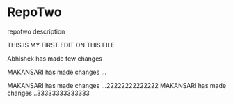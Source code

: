 # RepoTwo
repotwo description 

THIS IS MY FIRST EDIT ON THIS FILE

Abhishek has made few changes

MAKANSARI has made changes ...

MAKANSARI has made changes ...22222222222222
MAKANSARI has made changes ..33333333333333
